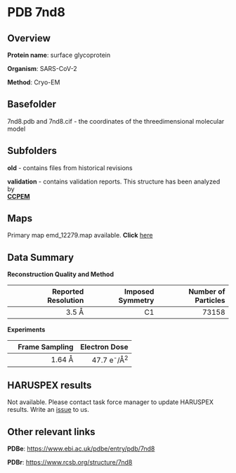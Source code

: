 # PDB 7nd8

## Overview

**Protein name**: surface glycoprotein

**Organism**: SARS-CoV-2

**Method**: Cryo-EM



## Basefolder

7nd8.pdb and 7nd8.cif - the coordinates of the threedimensional molecular model

## Subfolders



**old** - contains files from historical revisions

**validation** - contains validation reports. This structure has been analyzed by <br>     [**CCPEM**](https://github.com/thorn-lab/coronavirus_structural_task_force/tree/master/pdb/surface_glycoprotein/SARS-CoV-2/7nd8/validation/ccpem-validation)



## Maps

Primary map emd_12279.map available. **Click** [here](http://ftp.wwpdb.org/pub/emdb/structures/EMD-12279/map/) 

## Data Summary
**Reconstruction Quality and Method**

|   | Reported Resolution | Imposed Symmetry | Number of Particles |
|---|-------------:|----------------:|--------------:|
|   |3.5 Å|C1|73158|

**Experiments**

|   | Frame Sampling | Electron Dose |
|---|-------------:|----------------:|
|   |1.64 Å|47.7 e<sup>-</sup>/Å<sup>2</sup>|

## HARUSPEX results

Not available. Please contact task force manager to update HARUSPEX results. Write an [issue](https://github.com/thorn-lab/coronavirus_structural_task_force/issues) to us.

## Other relevant links 
**PDBe**:  https://www.ebi.ac.uk/pdbe/entry/pdb/7nd8
 
**PDBr**: https://www.rcsb.org/structure/7nd8 
